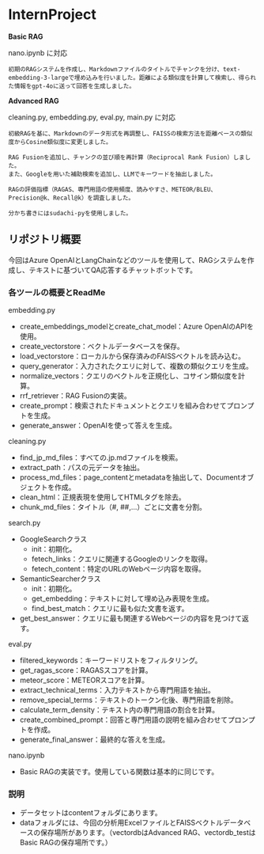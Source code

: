 # InternProject
**Basic RAG**

nano.ipynb に対応

    初期のRAGシステムを作成し、Markdownファイルのタイトルでチャンクを分け、text-embedding-3-largeで埋め込みを行いました。距離による類似度を計算して検索し、得られた情報をgpt-4oに送って回答を生成しました。

**Advanced RAG**

cleaning.py, embedding.py, eval.py, main.py に対応
    
    初級RAGを基に、Markdownのデータ形式を再調整し、FAISSの検索方法を距離ベースの類似度からCosine類似度に変更しました。

    RAG Fusionを追加し、チャンクの並び順を再計算（Reciprocal Rank Fusion）しました。
    また、Googleを用いた補助検索を追加し、LLMでキーワードを抽出しました。

    RAGの評価指標（RAGAS、専門用語の使用頻度、読みやすさ、METEOR/BLEU、Precision@k、Recall@k）を調査しました。

    分かち書きにはsudachi-pyを使用しました。

## リポジトリ概要
今回はAzure OpenAIとLangChainなどのツールを使用して、RAGシステムを作成し、テキストに基づいてQA応答するチャットボットです。
### 各ツールの概要とReadMe
embedding.py 
- create_embeddings_modelとcreate_chat_model：Azure OpenAIのAPIを使用。
- create_vectorstore：ベクトルデータベースを保存。
- load_vectorstore：ローカルから保存済みのFAISSベクトルを読み込む。
- query_generator：入力されたクエリに対して、複数の類似クエリを生成。
- normalize_vectors：クエリのベクトルを正規化し、コサイン類似度を計算。
- rrf_retriever：RAG Fusionの実装。
- create_prompt：検索されたドキュメントとクエリを組み合わせてプロンプトを生成。
- generate_answer：OpenAIを使って答えを生成。

cleaning.py
- find_jp_md_files：すべての.jp.mdファイルを検索。
- extract_path：パスの元データを抽出。
- process_md_files：page_contentとmetadataを抽出して、Documentオブジェクトを作成。
- clean_html：正規表現を使用してHTMLタグを除去。
- chunk_md_files：タイトル（#, ##,...）ごとに文書を分割。

search.py
- GoogleSearchクラス
    - init：初期化。
    - fetech_links：クエリに関連するGoogleのリンクを取得。
    - fetech_content：特定のURLのWebページ内容を取得。
- SemanticSearcherクラス
    - init：初期化。
    - get_embedding：テキストに対して埋め込み表現を生成。
    - find_best_match：クエリに最も似た文書を返す。
- get_best_answer：クエリに最も関連するWebページの内容を見つけて返す。

eval.py
- filtered_keywords：キーワードリストをフィルタリング。
- get_ragas_score：RAGASスコアを計算。
- meteor_score：METEORスコアを計算。
- extract_technical_terms：入力テキストから専門用語を抽出。
- remove_special_terms：テキストのトークン化後、専門用語を削除。
- calculate_term_density：テキスト内の専門用語の割合を計算。
- create_combined_prompt：回答と専門用語の説明を組み合わせてプロンプトを作成。
- generate_final_answer：最終的な答えを生成。

nano.ipynb 
- Basic RAGの実装です。使用している関数は基本的に同じです。

### 説明
- データセットはcontentフォルダにあります。
- dataフォルダには、今回の分析用ExcelファイルとFAISSベクトルデータベースの保存場所があります。（vectordbはAdvanced RAG、vectordb_testはBasic RAGの保存場所です。）
